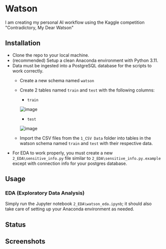# Watson
I am creating my personal AI workflow using the Kaggle competition "Contradictory, My Dear Watson"

## Installation
* Clone the repo to your local machine.
* (recommended) Setup a clean Anaconda environment with Python 3.11.
* Data must be ingested into a PostgreSQL database for the scripts to work correctly.
  * Create a new schema named `watson`
  * Create 2 tables named `train` and `test` with the following columns:
    * `train`

    ![image](https://github.com/DillonWall/Watson/assets/49173127/8a7481b1-3299-48cd-a382-b3f5783fade9)

    * `test`
   
    ![image](https://github.com/DillonWall/Watson/assets/49173127/00e04972-6c02-4aae-a709-6f2b5ab5c410)

  * Import the CSV files from the `1_CSV Data` folder into tables in the watson schema named `train` and `test` with their respective data.
* For EDA to work properly, you must create a new `2_EDA\sensitive_info.py` file similar to `2_EDA\sensitive_info.py.example` except with connection info for your postgres database.
 
## Usage
### EDA (Exploratory Data Analysis)
Simply run the Jupyter notebook `2_EDA\watson_eda.ipynb`; it should also take care of setting up your Anaconda environment as needed.

## Status

## Screenshots
